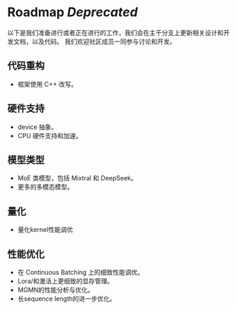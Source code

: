 # Roadmap *Deprecated*
以下是我们准备进行或者正在进行的工作，我们会在主干分支上更新相关设计和开发文档，以及代码。
我们欢迎社区成员一同参与讨论和开发。

## 代码重构
* 框架使用 C++ 改写。

## 硬件支持
* device 抽象。
* CPU 硬件支持和加速。

## 模型类型
* MoE 类模型，包括 Mixtral 和 DeepSeek。
* 更多的多模态模型。

## 量化
* 量化kernel性能调优

## 性能优化
* 在 Continuous Batching 上的细致性能调优。
* Lora/和激活上更细致的显存管理。
* MGMN的性能分析与优化。
* 长sequence length的进一步优化。

